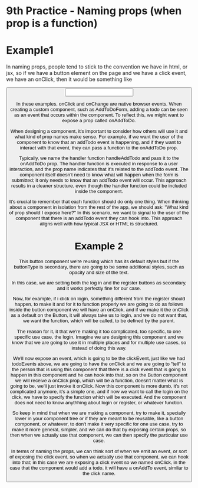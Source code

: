 # 9th Practice - Naming props (when prop is a function)

# Example1

In naming props, people tend to stick to the convention we have in html, or jsx, so if we have a button element on the page
and we have a click event, we have an onClick, then it would be something like

<button onClick={handleClick} />
<input onChange={handleChange} />

In these examples, onClick and onChange are native browser events. When creating a custom component, such as AddToDoForm, adding a todo can be seen as an event that occurs within the component. To reflect this, we might want to expose a prop called onAddToDo.

When designing a component, it's important to consider how others will use it and what kind of prop names make sense. For example, if we want the user of the component to know that an addTodo event is happening, and if they want to interact with that event, they can pass a function to the onAddToDo prop.

Typically, we name the handler function handleAddTodo and pass it to the onAddToDo prop. The handler function is executed in response to a user interaction, and the prop name indicates that it's related to the addTodo event. The component itself doesn’t need to know what will happen when the form is submitted; it only needs to know that an addTodo event will occur. This approach results in a cleaner structure, even though the handler function could be included inside the component.

It's crucial to remember that each function should do only one thing. When thinking about a component in isolation from the rest of the app, we should ask: "What kind of prop should I expose here?" In this scenario, we want to signal to the user of the component that there is an addTodo event they can hook into. This approach aligns well with how typical JSX or HTML is structured.

# Example 2

This button component we're reusing which has its default styles but if the buttonType is secondary, there are going to
be some additional styles, such as opacity and size of the text.

In this case, we are setting both the log in and the register buttons as secondary, and it works perfectly fine for our case.

Now, for example, if i click on login, something different from the register should happen, to make it and for it to
function properly we are going to do as follows inside the button component we will have an onClick, and if we make it
the onClick as a default on the Button, it will always take us to login, and we do not want that, we want the function, which
will be called, to be defined by the parent.

The reason for it, it that we're making it too complicated, too specific, to one specific use case, the login. Imagine we are
designing this component and we know that we are going to use it in multiple places and for multiple use cases, so instead
of doing this way.

We'll now expose an event, which is going to be the clickEvent, just like we had todoEvents above, we are going to have
the onClick and we are going to "tell" to the person that is using this component that there is a click event that is going
to happen in this component and he can hook into that, so on the Button component we will receive a onClick prop, which will
be a function, doesn't matter what is going to be, we'll just invoke it onClick. Now this component is more dumb, it's not
complicated anymore, it's a simple one, and if now we want to call the login on the click, we have to specify the function
which will be executed. And the component does not need to know anythhing about login or register, or whatever function.

So keep in mind that when we are making a component, try to make it, specially lower in your component tree or if they are
meant to be reusable, like a button component, or whatever, to don't make it very specific for one use case, try to make it
more general, simpler, and we can do that by exposing certain props, so then when we actually use that component, we can then
specify the particular use case.

In terms of naming the props, we can think sort of when we emit an event, or sort of exposing the click event, so when we
actually use that component, we can hook into that; in this case we are exposing a click event so we named onClick, in the
case that the component would add a todo, it will have a onAddTo event, similar to the click name.

